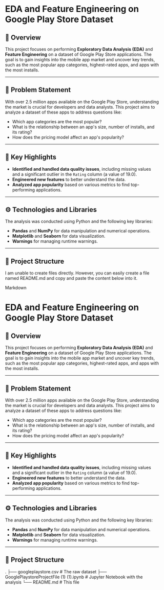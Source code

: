 # EDA and Feature Engineering on Google Play Store Dataset

## 📝 Overview
This project focuses on performing **Exploratory Data Analysis (EDA)** and **Feature Engineering** on a dataset of Google Play Store applications. The goal is to gain insights into the mobile app market and uncover key trends, such as the most popular app categories, highest-rated apps, and apps with the most installs.

---

## 📌 Problem Statement
With over 2.5 million apps available on the Google Play Store, understanding the market is crucial for developers and data analysts. This project aims to analyze a dataset of these apps to address questions like:
- Which app categories are the most popular?
- What is the relationship between an app's size, number of installs, and its rating?
- How does the pricing model affect an app's popularity?

---

## 🚀 Key Highlights
- **Identified and handled data quality issues**, including missing values and a significant outlier in the `Rating` column (a value of 19.0).
- **Engineered new features** to better understand the data.
- **Analyzed app popularity** based on various metrics to find top-performing applications.

---

## ⚙️ Technologies and Libraries
The analysis was conducted using Python and the following key libraries:
- **Pandas** and **NumPy** for data manipulation and numerical operations.
- **Matplotlib** and **Seaborn** for data visualization.
- **Warnings** for managing runtime warnings.

---

## 📂 Project Structure
I am unable to create files directly. However, you can easily create a file named README.md and copy and paste the content below into it.

Markdown

# EDA and Feature Engineering on Google Play Store Dataset

## 📝 Overview
This project focuses on performing **Exploratory Data Analysis (EDA)** and **Feature Engineering** on a dataset of Google Play Store applications. The goal is to gain insights into the mobile app market and uncover key trends, such as the most popular app categories, highest-rated apps, and apps with the most installs.

---

## 📌 Problem Statement
With over 2.5 million apps available on the Google Play Store, understanding the market is crucial for developers and data analysts. This project aims to analyze a dataset of these apps to address questions like:
- Which app categories are the most popular?
- What is the relationship between an app's size, number of installs, and its rating?
- How does the pricing model affect an app's popularity?

---

## 🚀 Key Highlights
- **Identified and handled data quality issues**, including missing values and a significant outlier in the `Rating` column (a value of 19.0).
- **Engineered new features** to better understand the data.
- **Analyzed app popularity** based on various metrics to find top-performing applications.

---

## ⚙️ Technologies and Libraries
The analysis was conducted using Python and the following key libraries:
- **Pandas** and **NumPy** for data manipulation and numerical operations.
- **Matplotlib** and **Seaborn** for data visualization.
- **Warnings** for managing runtime warnings.

---

## 📂 Project Structure
.
├── googleplaystore.csv       # The raw dataset
├── GooglePlaystoreProjectFile (1) (1).ipynb   # Jupyter Notebook with the analysis
└── README.md                 # This file



